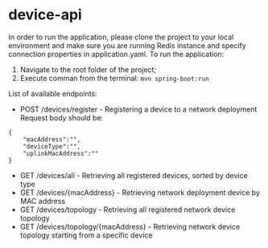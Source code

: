 # device-api

In order to run the application, please clone the project to your local environment and make sure you are running Redis instance and specify connection properties in application.yaml.
To run the application:
1. Navigate to the root folder of the project;
2. Execute comman from the terminal:
`mvn spring-boot:run`

List of available endpoints:
* POST /devices/register - Registering a device to a network deployment
Request body should be:
```
{
    "macAddress":"",
    "deviceType":"",
    "uplinkMacAddress":""
}
```

* GET /devices/all - Retrieving all registered devices, sorted by device type
* GET /devices/{macAddress} - Retrieving network deployment device by MAC address
* GET /devices/topology - Retrieving all registered network device topology
* GET /devices/topology/{macAddress} - Retrieving network device topology starting from a specific device
